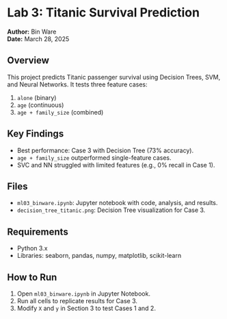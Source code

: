 # Lab 3: Titanic Survival Prediction

**Author:** Bin Ware  
**Date:** March 28, 2025  

## Overview
This project predicts Titanic passenger survival using Decision Trees, SVM, and Neural Networks. It tests three feature cases:  
1. `alone` (binary)  
2. `age` (continuous)  
3. `age + family_size` (combined)  

## Key Findings
- Best performance: Case 3 with Decision Tree (73% accuracy).  
- `age + family_size` outperformed single-feature cases.  
- SVC and NN struggled with limited features (e.g., 0% recall in Case 1).  

## Files
- `ml03_binware.ipynb`: Jupyter notebook with code, analysis, and results.  
- `decision_tree_titanic.png`: Decision Tree visualization for Case 3.  

## Requirements
- Python 3.x  
- Libraries: seaborn, pandas, numpy, matplotlib, scikit-learn  

## How to Run
1. Open `ml03_binware.ipynb` in Jupyter Notebook.  
2. Run all cells to replicate results for Case 3.  
3. Modify `X` and `y` in Section 3 to test Cases 1 and 2.